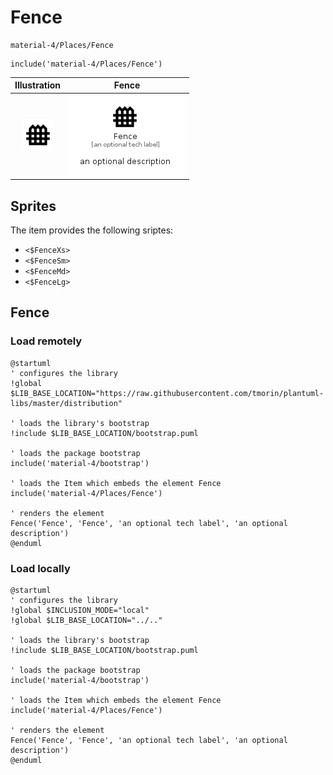 # Fence


```text
material-4/Places/Fence
```

```text
include('material-4/Places/Fence')
```



| Illustration | Fence |
| :---: | :---: |
| ![illustration for Illustration](../../material-4/Places/Fence.png) | ![illustration for Fence](../../material-4/Places/Fence.Local.png) |



## Sprites
The item provides the following sriptes:

- `<$FenceXs>`
- `<$FenceSm>`
- `<$FenceMd>`
- `<$FenceLg>`





## Fence

### Load remotely
```plantuml
@startuml
' configures the library
!global $LIB_BASE_LOCATION="https://raw.githubusercontent.com/tmorin/plantuml-libs/master/distribution"

' loads the library's bootstrap
!include $LIB_BASE_LOCATION/bootstrap.puml

' loads the package bootstrap
include('material-4/bootstrap')

' loads the Item which embeds the element Fence
include('material-4/Places/Fence')

' renders the element
Fence('Fence', 'Fence', 'an optional tech label', 'an optional description')
@enduml
```

### Load locally
```plantuml
@startuml
' configures the library
!global $INCLUSION_MODE="local"
!global $LIB_BASE_LOCATION="../.."

' loads the library's bootstrap
!include $LIB_BASE_LOCATION/bootstrap.puml

' loads the package bootstrap
include('material-4/bootstrap')

' loads the Item which embeds the element Fence
include('material-4/Places/Fence')

' renders the element
Fence('Fence', 'Fence', 'an optional tech label', 'an optional description')
@enduml
```

